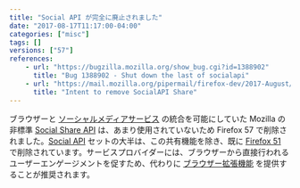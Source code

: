 ```yaml
---
title: "Social API が完全に廃止されました"
date: "2017-08-17T11:17:00-04:00"
categories: ["misc"]
tags: []
versions: ["57"]
references:
    - url: "https://bugzilla.mozilla.org/show_bug.cgi?id=1388902"
      title: "Bug 1388902 - Shut down the last of socialapi"
    - url: "https://mail.mozilla.org/pipermail/firefox-dev/2017-August/005709.html"
      title: "Intent to remove SocialAPI Share"
---
```

ブラウザーと [ソーシャルメディアサービス](https://activations.cdn.mozilla.net/) の統合を可能にしていた Mozilla の非標準 [Social Share API](https://developer.mozilla.org/docs/Mozilla/Projects/Social_API/Share) は、あまり使用されていないため Firefox 57 で削除されました。[Social API](https://developer.mozilla.org/docs/Mozilla/Projects/Social_API) セットの大半は、この共有機能を除き、既に [Firefox 51](https://www.fxsitecompat.dev/ja/docs/2016/social-api-has-been-removed-except-the-sharing-functionality/) で削除されています。サービスプロバイダーには、ブラウザーから直接行われるユーザーエンゲージメントを促すため、代わりに [ブラウザー拡張機能](https://developer.mozilla.org/Add-ons/WebExtensions) を提供することが推奨されます。
